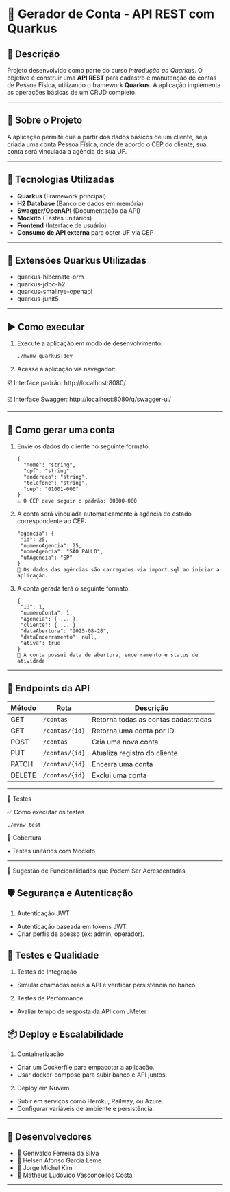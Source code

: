 # 🏦 Gerador de Conta - API REST com Quarkus

## 📘 Descrição

Projeto desenvolvido como parte do curso *Introdução ao Quarkus*. O objetivo é construir uma **API REST** para cadastro e manutenção de contas de Pessoa Física, utilizando o framework **Quarkus**. A aplicação implementa as operações básicas de um CRUD completo.

---
## 🚀 Sobre o Projeto

A aplicação permite que a partir dos dados básicos de um cliente, seja criada uma conta Pessoa Física, onde de acordo o CEP do cliente, sua conta será vinculada a agência de sua UF.

---
## 💾 Tecnologias Utilizadas

- **Quarkus** (Framework principal)
- **H2 Database** (Banco de dados em memória)
- **Swagger/OpenAPI** (Documentação da API)
- **Mockito** (Testes unitários)
- **Frontend** (Interface de usuário)
- **Consumo de API externa** para obter UF via CEP
---

## 🧩 Extensões Quarkus Utilizadas
- quarkus-hibernate-orm
- quarkus-jdbc-h2
- quarkus-smallrye-openapi
- quarkus-junit5

---
## ▶️ Como executar

1. Execute a aplicação em modo de desenvolvimento:
   ```bash
   ./mvnw quarkus:dev

2. Acesse a aplicação via navegador:

☑️ Interface padrão: http://localhost:8080/

☑️ Interface Swagger: http://localhost:8080/q/swagger-ui/

---

## 🧾 Como gerar uma conta

1. Envie os dados do cliente no seguinte formato:
   ```
   {
     "nome": "string",
     "cpf": "string",
     "endereco": "string",
     "telefone": "string",
     "cep": "01001-000"
   }
   ⚠️ O CEP deve seguir o padrão: 00000-000
2. A conta será vinculada automaticamente à agência do estado correspondente ao CEP:
   ``` 
   "agencia": {
    "id": 25,
    "numeroAgencia": 25,
    "nomeAgencia": "SÃO PAULO",
    "ufAgencia": "SP"
   }
   🔹 Os dados das agências são carregados via import.sql ao iniciar a aplicação.
3. A conta gerada terá o seguinte formato:
   ```
   {
    "id": 1,
    "numeroConta": 1,
    "agencia": { ... },
    "cliente": { ... },
    "dataAbertura": "2025-08-28",
    "dataEncerramento": null,
    "ativa": true
   }
   🔸 A conta possui data de abertura, encerramento e status de atividade
---
## 🔗 Endpoints da API

| Método | Rota               | Descrição                                 |
|--------|--------------------|-------------------------------------------|
| GET    | `/contas`          | Retorna todas as contas cadastradas       |
| GET    | `/contas/{id}`     | Retorna uma conta por ID                  |
| POST   | `/contas`          | Cria uma nova conta                       |
| PUT    | `/contas/{id}`     | Atualiza registro do cliente              |
| PATCH  | `/contas/{id}`     | Encerra uma conta                         |
| DELETE | `/contas/{id}`     | Exclui uma conta                          |
---

🧪 Testes

✅ Como executar os testes

`./mvnw test `

🧪 Cobertura

• 	Testes unitários com Mockito

---
🧠 Sugestão de Funcionalidades que Podem Ser Acrescentadas

## 🛡️ Segurança e Autenticação
1. Autenticação JWT
- Autenticação baseada em tokens JWT.
- Criar perfis de acesso (ex: admin, operador).

## 🧪 Testes e Qualidade
1. Testes de Integração
- Simular chamadas reais à API e verificar persistência no banco.
2. Testes de Performance
- Avaliar tempo de resposta da API com JMeter

## 📦 Deploy e Escalabilidade
1. Containerização
- Criar um Dockerfile para empacotar a aplicação.
- Usar docker-compose para subir banco e API juntos.
2. Deploy em Nuvem
- Subir em serviços como Heroku, Railway, ou Azure.
- Configurar variáveis de ambiente e persistência.
---

## 👥 Desenvolvedores

- 👷 Genivaldo Ferreira da Silva
- 👷 Helsen Afonso Garcia Leme
- 👷 Jorge Michel Kim
- 👷 Matheus Ludovico Vasconcellos Costa
 ---
